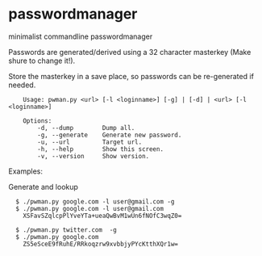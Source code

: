 # passwordmanager
minimalist commandline passwordmanager

Passwords are generated/derived using a 32 character masterkey (Make shure to change it!).

Store the masterkey in a save place, so passwords can be re-generated if needed.



        Usage: pwman.py <url> [-l <loginname>] [-g] | [-d] | <url> [-l <loginname>]

        Options:
            -d, --dump        Dump all.
            -g, --generate    Generate new password.
            -u, --url         Target url.
            -h, --help        Show this screen.
            -v, --version     Show version.


Examples: 

Generate and lookup
    
      $ ./pwman.py google.com -l user@gmail.com -g     
      $ ./pwman.py google.com -l user@gmail.com 
        XSFavSZqlcpPlYveYTa+ueaQwBvM1wUn6fNOfC3wqZ0=
    
      $ ./pwman.py twitter.com  -g     
      $ ./pwman.py google.com  
        ZS5eSceE9fRuhE/RRkoqzrw9xvbbjyPYcKtthXQr1w=
    
      
